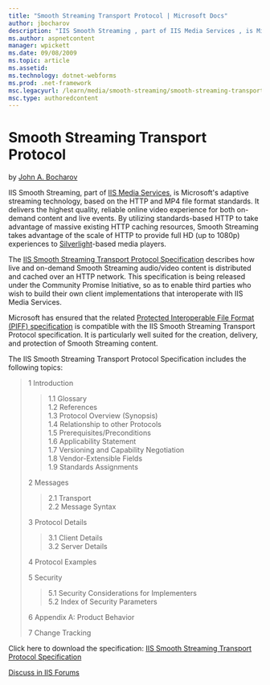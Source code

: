 ```yaml
---
title: "Smooth Streaming Transport Protocol | Microsoft Docs"
author: jbocharov
description: "IIS Smooth Streaming , part of IIS Media Services , is Microsoft's adaptive streaming technology, based on the HTTP and MP4 file format standards. It deliver..."
ms.author: aspnetcontent
manager: wpickett
ms.date: 09/08/2009
ms.topic: article
ms.assetid: 
ms.technology: dotnet-webforms
ms.prod: .net-framework
msc.legacyurl: /learn/media/smooth-streaming/smooth-streaming-transport-protocol
msc.type: authoredcontent
---
```

Smooth Streaming Transport Protocol
====================
by [John A. Bocharov](https://github.com/jbocharov)

IIS Smooth Streaming, part of [IIS Media Services](https://www.iis.net/media), is Microsoft's adaptive streaming technology, based on the HTTP and MP4 file format standards. It delivers the highest quality, reliable online video experience for both on-demand content and live events. By utilizing standards-based HTTP to take advantage of massive existing HTTP caching resources, Smooth Streaming takes advantage of the scale of HTTP to provide full HD (up to 1080p) experiences to [Silverlight](https://www.microsoft.com/silverlight)-based media players.

The [IIS Smooth Streaming Transport Protocol Specification](https://go.microsoft.com/?linkid=9682896 "IIS Smooth Streaming Transport Protocol Specification") describes how live and on-demand Smooth Streaming audio/video content is distributed and cached over an HTTP network. This specification is being released under the Community Promise Initiative, so as to enable third parties who wish to build their own client implementations that interoperate with IIS Media Services.

Microsoft has ensured that the related [Protected Interoperable File Format (PIFF) specification](protected-interoperable-file-format.md "Protected Interoperable File Format (PIFF) specification") is compatible with the IIS Smooth Streaming Transport Protocol specification. It is particularly well suited for the creation, delivery, and protection of Smooth Streaming content.

The IIS Smooth Streaming Transport Protocol Specification includes the following topics:

> 1 Introduction
> 
> > 1.1 Glossary  
> > 1.2 References  
> > 1.3 Protocol Overview (Synopsis)  
> > 1.4 Relationship to other Protocols  
> > 1.5 Prerequisites/Preconditions  
> > 1.6 Applicability Statement  
> > 1.7 Versioning and Capability Negotiation  
> > 1.8 Vendor-Extensible Fields  
> > 1.9 Standards Assignments
> 
> 
> 2 Messages
> 
> > 2.1 Transport  
> > 2.2 Message Syntax
> 
> 
> 3 Protocol Details
> 
> > 3.1 Client Details  
> > 3.2 Server Details
> 
> 
> 4 Protocol Examples
> 
> 5 Security
> 
> > 5.1 Security Considerations for Implementers  
> > 5.2 Index of Security Parameters
> 
> 
> 6 Appendix A: Product Behavior
> 
> 7 Change Tracking


Click here to download the specification: [IIS Smooth Streaming Transport Protocol Specification](https://go.microsoft.com/?linkid=9682896 "IIS Smooth Streaming Transport Protocol Specification")
  
  
[Discuss in IIS Forums](https://forums.iis.net/1145.aspx)